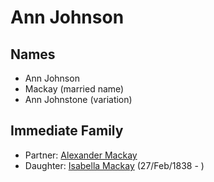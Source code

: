 ﻿---
layout: person
subject_key: i85807260
permalink: /people/i85807260
---

# Ann Johnson

## Names

* Ann Johnson
* Mackay (married name)
* Ann Johnstone (variation)

## Immediate Family

* Partner: [Alexander Mackay](./@60647890@-alexander-mackay-b-d.md)
* Daughter: [Isabella Mackay](./@41556256@-isabella-mackay-b1838-2-27-d.md) (27/Feb/1838 - )


